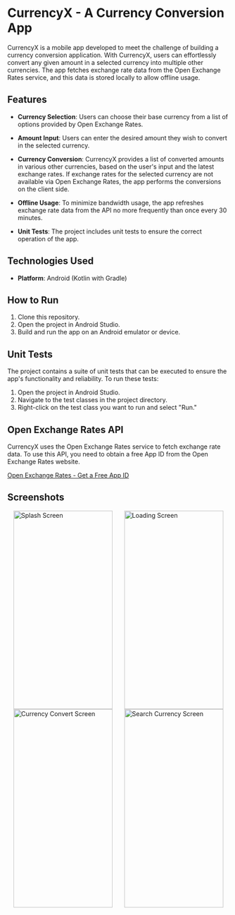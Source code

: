 # CurrencyX - A Currency Conversion App

CurrencyX is a mobile app developed to meet the challenge of building a currency conversion application. With CurrencyX, users can effortlessly convert any given amount in a selected currency into multiple other currencies. The app fetches exchange rate data from the Open Exchange Rates service, and this data is stored locally to allow offline usage.

## Features

- **Currency Selection**: Users can choose their base currency from a list of options provided by Open Exchange Rates.

- **Amount Input**: Users can enter the desired amount they wish to convert in the selected currency.

- **Currency Conversion**: CurrencyX provides a list of converted amounts in various other currencies, based on the user's input and the latest exchange rates. If exchange rates for the selected currency are not available via Open Exchange Rates, the app performs the conversions on the client side.

- **Offline Usage**: To minimize bandwidth usage, the app refreshes exchange rate data from the API no more frequently than once every 30 minutes.

- **Unit Tests**: The project includes unit tests to ensure the correct operation of the app.

## Technologies Used

- **Platform**: Android (Kotlin with Gradle)

## How to Run

1. Clone this repository.
2. Open the project in Android Studio.
3. Build and run the app on an Android emulator or device.

## Unit Tests

The project contains a suite of unit tests that can be executed to ensure the app's functionality and reliability. To run these tests:

1. Open the project in Android Studio.
2. Navigate to the test classes in the project directory.
3. Right-click on the test class you want to run and select "Run."

## Open Exchange Rates API

CurrencyX uses the Open Exchange Rates service to fetch exchange rate data. To use this API, you need to obtain a free App ID from the Open Exchange Rates website.

[Open Exchange Rates - Get a Free App ID](https://openexchangerates.org/signup)

Screenshots
------------------------------------------
<div style="display: flex; flex-wrap: wrap; justify-content: space-around;">
    <img src="./screenshots/screenshot_splashscreen.png" alt="Splash Screen" width="225" height="450" />
    <img src="./screenshots/screenshot_loadingscreen.png" alt="Loading Screen" width="225" height="450" />
    <img src="./screenshots/screenshot_currency_convert.png" alt="Currency Convert Screen" width="225" height="450" />
    <img src="./screenshots/screenshot_search_currency.png" alt="Search Currency Screen" width="225" height="450" />
</div>
